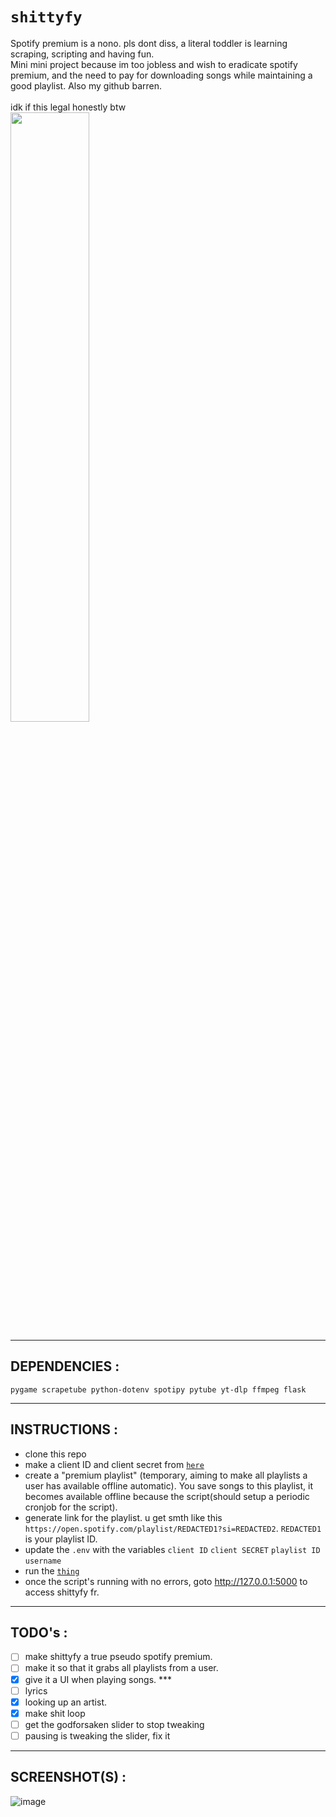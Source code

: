 # `shittyfy`
Spotify premium is a nono. pls dont diss, a literal toddler is learning scraping, scripting and having fun. \
Mini mini project because im too jobless and wish to eradicate spotify premium, and the need to pay for downloading songs while maintaining a good playlist.
Also my github barren.<br><br>
idk if this legal honestly btw<br>
<img src="https://github.com/user-attachments/assets/4afda5b1-12a8-442e-a44c-757ffcf17e8a" width="50%" height="50%">

***
## DEPENDENCIES : 
```
pygame scrapetube python-dotenv spotipy pytube yt-dlp ffmpeg flask
```
***
## INSTRUCTIONS :
- clone this repo
- make a client ID and client secret from <a href="https://developer.spotify.com/dashboard">`here`</a>
- create a "premium playlist" (temporary, aiming to make all playlists a user has available offline automatic). You save songs to this playlist, it becomes available offline because the script(should setup a periodic cronjob for the script).
- generate link for the playlist. u get smth like this `https://open.spotify.com/playlist/REDACTED1?si=REDACTED2`. `REDACTED1` is your playlist ID.
- update the `.env` with the variables `client ID` `client SECRET` `playlist ID` `username`
- run the <a href="https://github.com/IC3lemon/shittyfy/blob/main/main.py">`thing`</a>
- once the script's running with no errors, goto http://127.0.0.1:5000 to access shittyfy fr.
***
## TODO's :
- [ ] make shittyfy a true pseudo spotify premium. 
- [ ] make it so that it grabs all playlists from a user. 
- [x] give it a UI when playing songs. *** 
- [ ] lyrics 
- [x] looking up an artist.
- [x] make shit loop 
- [ ] get the godforsaken slider to stop tweaking
- [ ] pausing is tweaking the slider, fix it
***
## SCREENSHOT(S) :
![image](https://github.com/user-attachments/assets/c61935b4-0593-486b-9f6b-f46b74335735)
